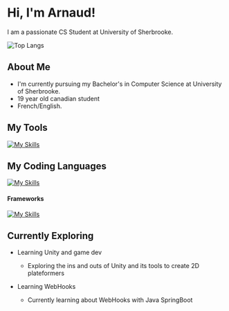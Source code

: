 # Hi, I'm Arnaud!

I am a passionate CS Student at University of Sherbrooke.

![Top Langs](https://github-readme-stats.vercel.app/api/top-langs/?username=4rn0d&layout=compact)

## About Me

- I'm currently pursuing my Bachelor's in Computer Science at University of Sherbrooke.
- 19 year old canadian student
- French/English.

## My Tools
[![My Skills](https://skillicons.dev/icons?i=rider,webstorm,idea,vscode,visualstudio,unity,figma,materialui)](https://skillicons.dev)

## My Coding Languages
[![My Skills](https://skillicons.dev/icons?i=dart,mysql,python,java,cs,cpp,js,ts)](https://skillicons.dev)

#### Frameworks
[![My Skills](https://skillicons.dev/icons?i=angular,react,flutter,discordjs,net,nodejs,spring,firebase)](https://skillicons.dev)

## Currently Exploring
- Learning Unity and game dev
  - Exploring the ins and outs of Unity and its tools to create 2D plateformers
  
- Learning WebHooks
  - Currently learning about WebHooks with Java SpringBoot

